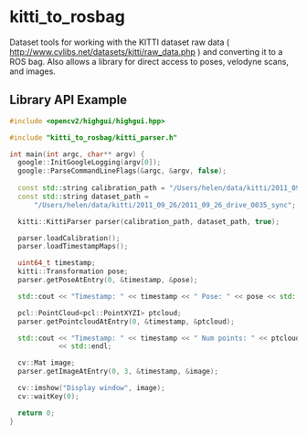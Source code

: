 # kitti_to_rosbag
Dataset tools for working with the KITTI dataset raw data ( http://www.cvlibs.net/datasets/kitti/raw_data.php ) and converting it to a ROS bag. Also allows a library for direct access to poses, velodyne scans, and images. 

## Library API Example
```C++
#include <opencv2/highgui/highgui.hpp>

#include "kitti_to_rosbag/kitti_parser.h"

int main(int argc, char** argv) {
  google::InitGoogleLogging(argv[0]);
  google::ParseCommandLineFlags(&argc, &argv, false);
  
  const std::string calibration_path = "/Users/helen/data/kitti/2011_09_26";
  const std::string dataset_path =
      "/Users/helen/data/kitti/2011_09_26/2011_09_26_drive_0035_sync";

  kitti::KittiParser parser(calibration_path, dataset_path, true);

  parser.loadCalibration();
  parser.loadTimestampMaps();

  uint64_t timestamp;
  kitti::Transformation pose;
  parser.getPoseAtEntry(0, &timestamp, &pose);

  std::cout << "Timestamp: " << timestamp << " Pose: " << pose << std::endl;

  pcl::PointCloud<pcl::PointXYZI> ptcloud;
  parser.getPointcloudAtEntry(0, &timestamp, &ptcloud);

  std::cout << "Timestamp: " << timestamp << " Num points: " << ptcloud.size()
            << std::endl;

  cv::Mat image;
  parser.getImageAtEntry(0, 3, &timestamp, &image);

  cv::imshow("Display window", image);
  cv::waitKey(0);

  return 0;
}
  
```
